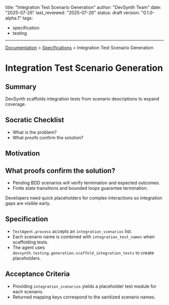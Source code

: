 title: "Integration Test Scenario Generation"
author: "DevSynth Team"
date: "2025-07-26"
last_reviewed: "2025-07-26"
status: draft
version: "0.1.0-alpha.1"
tags:
  - specification
  - testing
---
<div class="breadcrumbs">
<a href="../index.md">Documentation</a> &gt; <a href="index.md">Specifications</a> &gt; Integration Test Scenario Generation
</div>

# Integration Test Scenario Generation

## Summary
DevSynth scaffolds integration tests from scenario descriptions to expand coverage.

## Socratic Checklist
- What is the problem?
- What proofs confirm the solution?

## Motivation

## What proofs confirm the solution?
- Pending BDD scenarios will verify termination and expected outcomes.
- Finite state transitions and bounded loops guarantee termination.

Developers need quick placeholders for complex interactions so integration gaps are visible early.

## Specification
- `TestAgent.process` accepts an ``integration_scenarios`` list.
- Each scenario name is combined with ``integration_test_names`` when scaffolding tests.
- The agent uses ``devsynth.testing.generation.scaffold_integration_tests`` to create placeholders.

## Acceptance Criteria
- Providing ``integration_scenarios`` yields a placeholder test module for each scenario.
- Returned mapping keys correspond to the sanitized scenario names.
